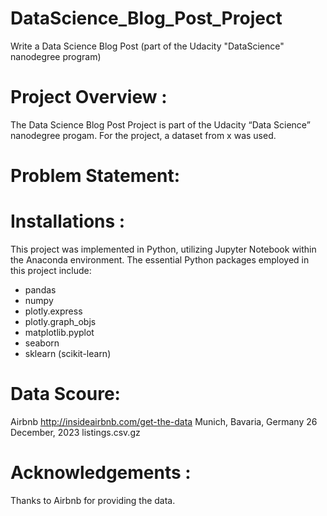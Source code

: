 # DataScience_Blog_Post_Project
Write a Data Science Blog Post (part of the Udacity "DataScience" nanodegree program)

# Project Overview :
The Data Science Blog Post Project is part of the Udacity “Data Science” nanodegree progam. For the project, a dataset from x was used.

# Problem Statement:

# Installations :
This project was implemented in Python, utilizing Jupyter Notebook within the Anaconda environment. The essential Python packages employed in this project include:

- pandas
- numpy
- plotly.express
- plotly.graph_objs
- matplotlib.pyplot
- seaborn
- sklearn (scikit-learn)

# Data Scoure:
Airbnb
http://insideairbnb.com/get-the-data
Munich, Bavaria, Germany
26 December, 2023
listings.csv.gz

# Acknowledgements :
Thanks to Airbnb for providing the data.
